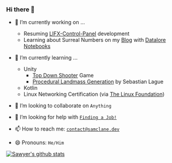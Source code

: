 ### Hi there 👋
- 🔭 I’m currently working on ...
  - Resuming [LIFX-Control-Panel](https://github.com/samclane/LIFX-Control-Panel) development
  - Learning about Surreal Numbers on my [Blog](https://samclane.dev/2021-5-26-surreal-numbers-in-python/) with [Datalore Notebooks](https://datalore.jetbrains.com/view/notebook/y0irTQxpwjtJraOPVB5Kuf)
- 🌱 I’m currently learning ...
  - Unity
    - [Top Down Shooter](https://samclane.itch.io/topdownprototype) Game
    - [Procedural Landmass Generation](https://www.youtube.com/watch?v=wbpMiKiSKm8&list=PLFt_AvWsXl0eBW2EiBtl_sxmDtSgZBxB3) by Sebastian Lague
  - Kotlin
  - Linux Networking Certification (via [The Linux Foundation](https://www.linuxfoundation.org/))

- 👯 I’m looking to collaborate on `Anything`
- 🤔 I’m looking for help with [`Finding a Job!`](https://www.linkedin.com/feed/)
- 📫 How to reach me: [`contact@samclane.dev`](mailto:contact@samclane.dev)
- 😄 Pronouns: `He/Him`

[![Sawyer's github stats](https://github-readme-stats.vercel.app/api?username=samclane)](https://github.com/anuraghazra/github-readme-stats)
